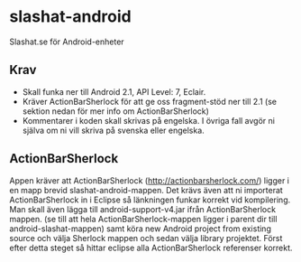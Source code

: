 slashat-android
===============

Slashat.se för Android-enheter

Krav
-------------
* Skall funka ner till Android 2.1, API Level: 7, Eclair.
* Kräver ActionBarSherlock för att ge oss fragment-stöd ner till 2.1 (se sektion nedan för mer info om ActionBarSherlock)
* Kommentarer i koden skall skrivas på engelska. I övriga fall avgör ni själva om ni vill skriva på svenska eller engelska.

ActionBarSherlock 
-------------
Appen kräver att ActionBarSherlock (http://actionbarsherlock.com/) ligger i en mapp brevid slashat-android-mappen. Det krävs även att ni importerat ActionBarSherlock in i Eclipse så länkningen funkar korrekt vid kompilering. Man skall även lägga till android-support-v4.jar ifrån ActionBarSherlock mappen. (se till att hela ActionBarSherlock-mappen ligger i parent dir till android-slashat-mappen) samt köra new Android project from existing source och välja Sherlock mappen och sedan välja library projektet. Först efter detta steget så hittar eclipse alla ActionBarSherlock referenser korrekt.
